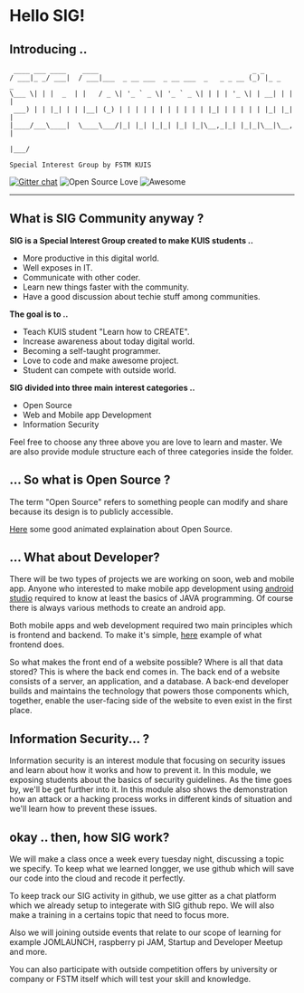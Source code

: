 # Hello SIG!

## Introducing ..

     ____ ___ ____    ____                                      _ _         
    / ___|_ _/ ___|  / ___|___  _ __ ___  _ __ ___  _   _ _ __ (_) |_ _   _
    \___ \| | |  _  | |   / _ \| '_ ` _ \| '_ ` _ \| | | | '_ \| | __| | | |
     ___) | | |_| | | |__| (_) | | | | | | | | | | | |_| | | | | | |_| |_| |
    |____/___\____|  \____\___/|_| |_| |_|_| |_| |_|\__,_|_| |_|_|\__|\__, |
                                                                      |___/

`Special Interest Group by FSTM KUIS`

[![Gitter chat](https://img.shields.io/gitter/room/nwjs/nw.js.svg?style=flat)](https://gitter.im/sig-kuis/community)
![Open Source Love](https://badges.frapsoft.com/os/v1/open-source.svg?v=103) ![Awesome](https://cdn.rawgit.com/sindresorhus/awesome/d7305f38d29fed78fa85652e3a63e154dd8e8829/media/badge.svg)
***

## What is SIG Community anyway ?

**SIG is a Special Interest Group created to make KUIS students ..**
  * More productive in this digital world.
  * Well exposes in IT.
  * Communicate with other coder.
  * Learn new things faster with the community.
  * Have a good discussion about techie stuff among communities.

**The goal is to ..**
  * Teach KUIS student "Learn how to CREATE".
  * Increase awareness about today digital world.
  * Becoming a self-taught programmer.
  * Love to code and make awesome project.
  * Student can compete with outside world.

**SIG divided into three main interest categories ..**
  * Open Source
  * Web and Mobile app Development
  * Information Security

Feel free to choose any three above you are love to learn and master. We are also provide module structure each of three 
categories inside the folder.

## ... So what is Open Source ?

The term "Open Source" refers to something people can modify and share because its design is to publicly accessible.

[Here](https://youtu.be/a8fHgx9mE5U) some good animated explaination about Open Source.

## ... What about Developer?

There will be two types of projects we are working on soon, web and mobile app. 
Anyone who interested to make mobile app development using 
[android studio](https://developer.android.com/studio/index.html) required to know at 
least the basics of JAVA programming. Of course there is always various methods to create an android app. 

Both mobile apps and web development required two main principles which is frontend and backend. To make it's simple, 
[here](https://youtu.be/Q5763pPchvw) example of what frontend does. 
 
So what makes the front end of a website possible? Where is all that data stored? This is where the back end comes in. 
The back end of a website consists of a server, an application, and a database. A back-end developer builds and maintains 
the technology that powers those components which, together, enable the user-facing side of the website to even exist in 
the first place.

## Information Security... ?

Information security is an interest module that focusing on security issues and learn about how it works and how to prevent 
it. In this module, we exposing students about the basics of security guidelines. As the time goes by, we'll be get 
further into it. In this module also shows the demonstration how an attack or a hacking process works in different 
kinds of situation and we'll learn how to prevent these issues.

## okay .. then, how SIG work?

We will make a class once a week every tuesday night, discussing a topic we specify. 
To keep what we learned longger, we use 
github which will save our code into the cloud and recode it perfectly.

To keep track our SIG activity in github, we use gitter as a chat platform which we already setup to integerate with SIG github repo.
We will also make a training in a certains topic that need to focus more. 

Also we will joining outside events that relate to our scope of learning for example JOMLAUNCH, 
raspberry pi JAM, Startup and Developer Meetup and more.

You can also participate with outside competition offers by university or company or FSTM itself 
which will test your skill and knowledge.